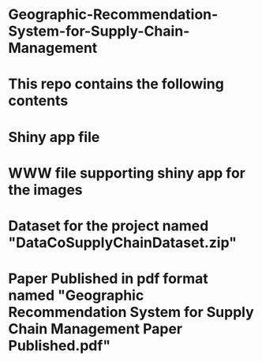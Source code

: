 # Geographic-Recommendation-System-for-Supply-Chain-Management

# This repo contains the following contents
# Shiny app file 
# WWW file supporting shiny app for the images 
# Dataset for the project named "DataCoSupplyChainDataset.zip"
# Paper Published in pdf format named "Geographic Recommendation System for Supply Chain Management Paper Published.pdf"

